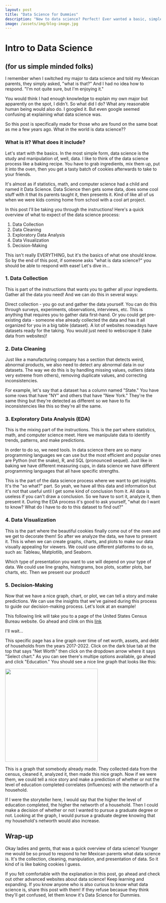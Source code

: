 ```yaml
---
layout: post
title: "Data Science for Dummies"
description: "New to data science? Perfect! Ever wanted a basic, simple rundown of data science? You've come to the right place. So relax, no fancy mambo jambo words here. This will be super easy for you to understand. I promise."
image: /assets/img/blog-image.jpg
---
```


# Intro to Data Science
## (for us simple minded folks)

I remember when I switched my major to data science and told my Mexican parents, they simply asked, "what is that?" And I had no idea how to respond. "I'm not quite sure, but I'm enjoying it." 

You would think I had enough knowledge to explain my own major but apparently on the spot, I didn't. So what did I do? What any reasonable human being would also do. I googled it. But even google seemed confusing at explaining what data science was. 

So this post is specifically made for those who are found on the same boat as me a few years ago. What in the world is data science??

### What is it? What does it include?
Let's start with the basics. In the most simple form, data science is the study and manipulation of, well, data. I like to think of the data science process like a baking recipe. You have to grab ingredients, mix them up, put it into the oven, then you get a tasty batch of cookies afterwards to take to your friends. 

It's almost as if statistics, math, and computer science had a child and named it Data Science. Data Science then gets some data, does some cool stuff with it that its parents taught it, then presents it. Kind of like all of us when we were kids coming home from school with a cool art project. 

In this post I'll be taking you through the instructions! Here's a quick overview of what to expect of the data science process:
1. Data Collection
2. Data Cleaning
3. Exploratory Data Analysis
4. Data Visualization
5. Decision-Making

This isn't really EVERYTHING, but it's the basics of what one should know. So by the end of this post, if someone asks "what is data science?" you should be able to respond with ease! Let's dive in...


### 1. Data Collection 
This is part of the instructions that wants you to gather all your ingredients. Gather all the data you need! And we can do this in several ways:

Direct collection - you go out and gather the data yourself. You can do this through surveys, experiments, observations, interviews, etc. This is anything that requires you to gather data first-hand. Or you could get pre-existing data - someone else already collected the data and has it all organized for you in a big table (dataset). A lot of websites nowadays have datasets ready for the taking. You would just need to webscrape it (take data from websites)!

### 2. Data Cleaning
Just like a manufacturing company has a section that detects weird, abnormal products, we also need to detect any abnormal data in our datasets. The way we do this is by handling missing values, outliers (data very extreme from others), removing duplicate values, and correcting inconsistencies. 

For example, let's say that a dataset has a column named "State." You have some rows that have "NY" and others that have "New York." They're the same thing but they're detected as different so we have to fix inconsistencies like this so they're all the same.

### 3. Exploratory Data Analysis (EDA)
This is the mixing part of the instructions. This is the part where statistics, math, and computer science meet. Here we manipulate data to identify trends, patterns, and make predictions.

In order to do so, we need tools. In data science there are so many programming languages we can use but the most efficient and popular ones are Python (not the snake), R, and SQL (pronounced sequel). Just like in baking we have different measuring cups, in data science we have different programming languages that all have specific strengths.

This is the part of the data science process where we want to get insights. It's the "so what?" part. So yeah, we have all this data and information but it's not that useful until I get some kind of conclusion from it. All data is useless if you can't draw a conclusion. So we have to sort it, analyze it, then present it. During the EDA process it's good to ask yourself, "what do I want to know? What do I have to do to this dataset to find out?" 

### 4. Data Visualization
This is the part where the beautiful cookies finally come out of the oven and we get to decorate them! So after we analyze the data, we have to present it. This is when we can create graphs, charts, and plots to make our data visually appealing for viewers. We could use different platforms to do so, such as: Tableau, Matplotlib, and Seaborn.

Which type of presentation you want to use will depend on your type of data. We could use line graphs, histograms, box plots, scatter plots, bar charts, etc. Then we present our product!


### 5. Decision-Making
Now that we have a nice graph, chart, or plot, we can tell a story and make predictions. We can use the insights that we've gained during this process to guide our decision-making process. Let's look at an example!

This following link will take you to a page of the United States Census Bureau website. Go ahead and clink on this <a href="https://www.census.gov/library/visualizations/interactive/assets-and-debts.html" target="_blank">link</a>

I'll wait...

This specific page has a line graph over time of net worth, assets, and debt of households from the years 2017-2022. Click on the dark blue tab at the top that says "Net Worth" then click on the dropdown arrow where it says "Select chart." As you can see there's multipe options available, go ahead and click "Education." You should see a nice line graph that looks like this:

<img src="{{site.url}}/{{site.baseurl}}/assets/img/networth.png" alt="" style="width:300px;"/>


This is a graph that somebody already made. They collected data from the census, cleaned it, analyzed it, then made this nice graph. Now if we were them, we could tell a nice story and make a prediction of whether or not the level of education completed correlates (influences) with the networth of a household. 

If I were the storyteller here, I would say that the higher the level of education completed, the higher the networth of a household. Then I could make a decision of whether or not I wanted to pursue a graduate degree or not. Looking at the graph, I would pursue a graduate degree knowing that my household's networth would also increase.


 ## Wrap-up
 Okay ladies and gents, that was a quick overview of data science! Younger me would be so proud to respond to her Mexican parents what data science is. It's the collection, cleaning, manipulation, and presentation of data. So it kind of is like baking cookies I guess. 

 If you felt comfortable with the explanation in this post, go ahead and check out other advanced websites about data science! Keep learning and expanding. If you know anyone who is also curious to know what data science is, share this post with them! If they refuse becasue they think they'll get confused, let them know it's Data Science for Dummies.




